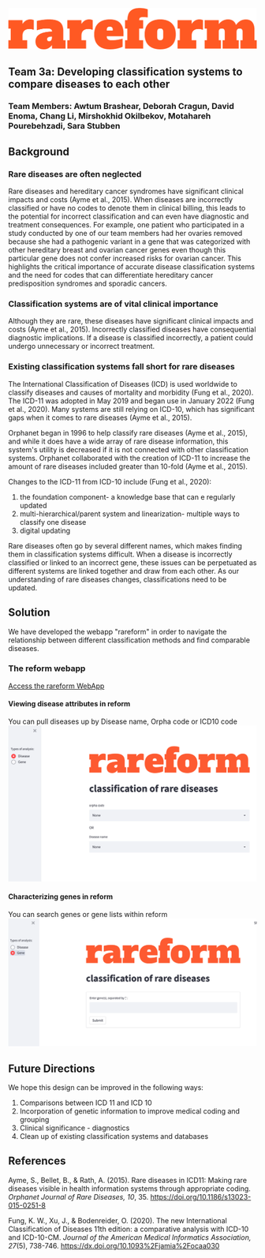 ![Our Logo](images/Logo.png)

## Team 3a: Developing classification systems to compare diseases to each other
### Team Members: Awtum Brashear, Deborah Cragun, David Enoma, Chang Li, Mirshokhid Okilbekov, Motahareh Pourebehzadi, Sara Stubben 


## Background

### Rare diseases are often neglected
Rare diseases and hereditary cancer syndromes have significant clinical impacts and costs (Ayme et al., 2015). When diseases are incorrectly classified or have no codes to denote them in clinical billing, this leads to the potential for incorrect classification and can even have diagnostic and treatment consequences. For example, one patient who participated in a study conducted by one of our team members had her ovaries removed because she had a pathogenic variant in a gene that was categorized with other hereditary breast and ovarian cancer genes even though this particular gene does not confer increased risks for ovarian cancer. This highlights the critical importance of accurate disease classification systems and the need for codes that can differentiate hereditary cancer predisposition syndromes and sporadic cancers.

### Classification systems are of vital clinical importance
Although they are rare, these diseases have significant clinical impacts and costs (Ayme et al., 2015). Incorrectly classified diseases have consequential diagnostic implications. If a disease is classified incorrectly, a patient could undergo unnecessary or incorrect treatment.

### Existing classification systems fall short for rare diseases
The International Classification of Diseases (ICD) is used worldwide to classify diseases and causes of mortality and morbidity (Fung et al., 2020). The ICD-11 was adopted in May 2019 and began use in January 2022 (Fung et al., 2020). Many systems are still relying on ICD-10, which has significant gaps when it comes to rare diseases (Ayme et al., 2015).

Orphanet began in 1996 to help classify rare diseases (Ayme et al., 2015), and while it does have a wide array of rare disease information, this system's utility is decreased if it is not connected with other classification systems. Orphanet collaborated with the creation of ICD-11 to increase the amount of rare diseases included greater than 10-fold (Ayme et al., 2015).

Changes to the ICD-11 from ICD-10 include (Fung et al., 2020):
1. the foundation component- a knowledge base that can e regularly updated
2. multi-hierarchical/parent system and linearization- multiple ways to classify one disease
3. digital updating 

Rare diseases often go by several different names, which makes finding them in classification systems difficult. When a disease is incorrectly classified or linked to an incorrect gene, these issues can be perpetuated as different systems are linked together and draw from each other. As our understanding of rare diseases changes, classifications need to be updated.

## Solution
We have developed the webapp "rareform" in order to navigate the relationship between different classification methods and find comparable diseases.


### The reform webapp
[Access the rareform WebApp](https://share.streamlit.io/awtum/topic3_teama/main/Streamlit_app.py)

#### Viewing disease attributes in reform
You can pull diseases up by Disease name, Orpha code or ICD10 code
![App Disease View](images/App2.png)

#### Characterizing genes in reform
You can search genes or gene lists within reform
![App Gene View](images/App1.png)


## Future Directions
We hope this design can be improved in the following ways: 
1. Comparisons between ICD 11 and ICD 10 
2. Incorporation of genetic information to improve medical coding and grouping 
3. Clinical significance - diagnostics
4. Clean up of existing classification systems and databases

## References
Ayme, S., Bellet, B., & Rath, A. (2015). Rare diseases in ICD11: Making rare diseases visible in health information systems through appropriate coding. *Orphanet Journal of Rare Diseases, 10*, 35. https://doi.org/10.1186/s13023-015-0251-8

Fung, K. W., Xu, J., & Bodenreider, O. (2020). The new International Classification of Diseases 11th edition: a comparative analysis with ICD-10 and ICD-10-CM. *Journal of the American Medical Informatics Association, 27*(5), 738-746. https://dx.doi.org/10.1093%2Fjamia%2Focaa030
